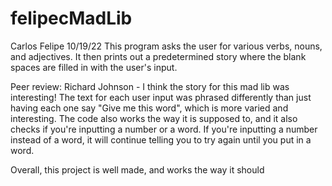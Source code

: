 # felipecMadLib
Carlos Felipe
10/19/22
This program asks the user for various verbs, nouns, and adjectives. It then prints out a predetermined story where the blank spaces are filled in with the user's input.

Peer review: Richard Johnson - I think the story for this mad lib was interesting!
The text for each user input was phrased differently than just having each one say "Give me this word",
which is more varied and interesting. The code also works the way it is supposed to, and it also
checks if you're inputting a number or a word. If you're inputting a number instead of a word,
it will continue telling you to try again until you put in a word.

Overall, this project is well made, and works the way it should
